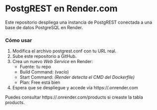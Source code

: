 # PostgREST en Render.com

Este repositorio despliega una instancia de PostgREST conectada a una base de datos PostgreSQL en Render.

### Cómo usar

1. Modifica el archivo postgrest.conf con tu URL real.
2. Sube este repositorio a GitHub.
3. Crea un nuevo *Web Service* en Render:
   - Fuente: tu repo
   - Build Command: (vacío)
   - Start Command: *(Render detecta el CMD del Dockerfile)*
   - Plan: Free está bien
4. Espera que se despliegue y accede vía https://<tu-nombre>.onrender.com

Puedes consultar https://<tu-url>.onrender.com/products si creaste la tabla products.